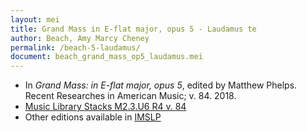 ```yaml
---
layout: mei
title: Grand Mass in E-flat major, opus 5 - Laudamus te
author: Beach, Amy Marcy Cheney
permalink: /beach-5-laudamus/
document: beach_grand_mass_op5_laudamus.mei
---
```


- In *Grand Mass: in E-flat major, opus 5*, edited by Matthew Phelps. Recent Researches in American Music; v. 84. 2018.
- <a href="https://tufts-primo.hosted.exlibrisgroup.com/permalink/f/14dinuo/01TUN_ALMA21190686410003851" target="_blank">Music Library Stacks M2.3.U6 R4 v. 84</a>
- Other editions available in <a href="https://imslp.org/wiki/Mass_in_E-flat_major%2C_Op.5_(Beach%2C_Amy_Marcy)" target="_blank">IMSLP</a>
